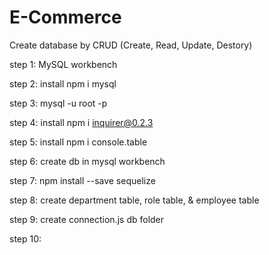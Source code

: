 # E-Commerce

Create database by CRUD (Create, Read, Update, Destory)

step 1: MySQL workbench

step 2: install npm i mysql

step 3: mysql -u root -p

step 4: install npm i inquirer@0.2.3

step 5: install npm i console.table

step 6: create db in mysql workbench

step 7: npm install --save sequelize

step 8: create department table, role table, & employee table

step 9: create connection.js db folder

step 10:
